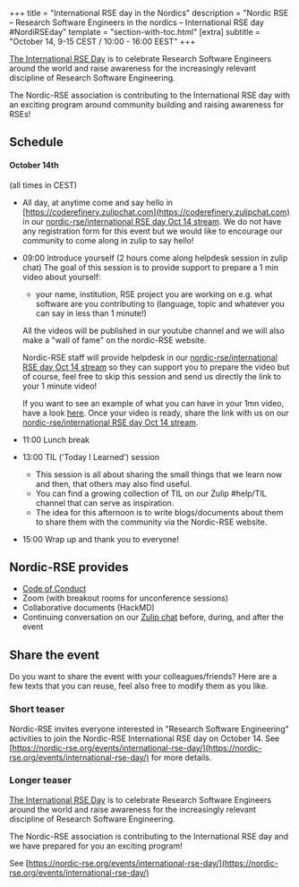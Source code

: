 +++
title = "International RSE day in the Nordics"
description = "Nordic RSE – Research Software Engineers in the nordics – International RSE day #NordiRSEday"
template = "section-with-toc.html"
[extra]
subtitle = "October 14, 9-15 CEST / 10:00 - 16:00 EEST"
+++

[The International RSE Day](http://researchsoftware.org/council/intl-rse-day.html) is to celebrate Research Software Engineers around the world and raise awareness for the increasingly relevant discipline of Research Software Engineering.

The Nordic-RSE association is contributing to the International RSE day with an exciting program around community building and raising awareness for RSEs!

## Schedule

#### October 14th

(all times in CEST)

- All day, at anytime come and say hello in [https://coderefinery.zulipchat.com](https://coderefinery.zulipchat.com) in our [nordic-rse/international RSE day Oct 14 stream](https://coderefinery.zulipchat.com/#narrow/stream/213720-nordic-rse/topic/international.20RSE.20day.20Oct.2014). We do not have any registration form for this event but we would like to encourage our community to come along in zulip to say hello! 
- 09:00 Introduce yourself (2 hours come along helpdesk session in zulip chat)
  The goal of this session is to provide support to prepare a 1 min video about yourself:
     - your name, institution, RSE project you are working on e.g. what software are you contributing to (language, topic and whatever you can say in less than 1 minute!)

     All the videos will be published in our youtube channel and we will also make a "wall of fame" on the nordic-RSE website. 

     Nordic-RSE staff will provide helpdesk in our [nordic-rse/international RSE day Oct 14 stream](https://coderefinery.zulipchat.com/#narrow/stream/213720-nordic-rse/topic/international.20RSE.20day.20Oct.2014) so they can support you to prepare the video but of course, feel free to skip this session and send us directly the link to your 1 minute video!
     
     If you want to see an example of what you can have in your 1mn video, have a look [here](https://vimeo.com/629975390). Once your video is ready, share the link with us on our [nordic-rse/international RSE day Oct 14 stream](https://coderefinery.zulipchat.com/#narrow/stream/213720-nordic-rse/topic/international.20RSE.20day.20Oct.2014).

- 11:00 Lunch break 
- 13:00 TIL ('Today I Learned')  session
     - This session is all about sharing the small things that we learn now and then, that others may also find useful.
     - You can find a growing collection of TIL on our Zulip #help/TIL channel that can serve as inspiration. 
     - The idea for this afternoon is to write blogs/documents about them to share them with the community via the Nordic-RSE website.
- 15:00 Wrap up and thank you to everyone!

## Nordic-RSE provides

- [Code of Conduct](./code-of-conduct/)
- Zoom (with breakout rooms for unconference sessions)
- Collaborative documents (HackMD)
- Continuing conversation on our [Zulip chat](https://coderefinery.zulipchat.com/#narrow/stream/213720-nordic-rse)
  before, during, and after the event

## Share the event

Do you want to share the event with your colleagues/friends? Here are a few
texts that you can reuse, feel also free to modify them as you like.

### Short teaser

Nordic-RSE invites everyone interested in "Research Software Engineering"
activities to join the Nordic-RSE International RSE day on October 14. 
See [https://nordic-rse.org/events/international-rse-day/](https://nordic-rse.org/events/international-rse-day/)
for more details.


### Longer teaser

[The International RSE Day](http://researchsoftware.org/council/intl-rse-day.html) is to celebrate Research Software Engineers around the world and raise awareness for the increasingly relevant discipline of Research Software Engineering.

The Nordic-RSE association is contributing to the International RSE day and we have prepared for you an exciting program!

See [https://nordic-rse.org/events/international-rse-day/](https://nordic-rse.org/events/international-rse-day/)

